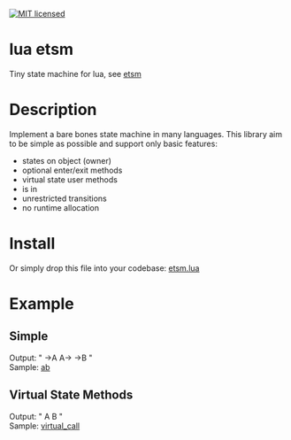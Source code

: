 [![MIT licensed](https://img.shields.io/badge/license-MIT-blue.svg)](LICENSE)

# lua etsm
Tiny state machine for lua, see [etsm](https://github.com/ethiffeault/etsm)

# Description
Implement a bare bones state machine in many languages. This library aim to be simple as possible and support only basic features: 

- states on object (owner)
- optional enter/exit methods
- virtual state user methods
- is in
- unrestricted transitions
- no runtime allocation

# Install

Or simply drop this file into your codebase: [etsm.lua]()

# Example

## Simple

Output: " ->A  A-> ->B "\
Sample: [ab]()

## Virtual State Methods

Output: " A   B "\
Sample: [virtual_call]()
